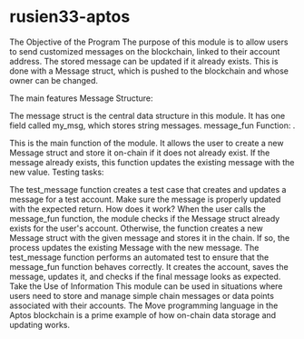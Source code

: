 # rusien33-aptos
The Objective of the Program
The purpose of this module is to allow users to send customized messages on the blockchain, linked to their account address. The stored message can be updated if it already exists. This is done with a Message struct, which is pushed to the blockchain and whose owner can be changed.

The main features
Message Structure:

The message struct is the central data structure in this module. It has one field called my_msg, which stores string messages.
message_fun Function: .

This is the main function of the module. It allows the user to create a new Message struct and store it on-chain if it does not already exist. If the message already exists, this function updates the existing message with the new value.
Testing tasks:

The test_message function creates a test case that creates and updates a message for a test account. Make sure the message is properly updated with the expected return.
How does it work?
When the user calls the message_fun function, the module checks if the Message struct already exists for the user's account.
Otherwise, the function creates a new Message struct with the given message and stores it in the chain.
If so, the process updates the existing Message with the new message.
The test_message function performs an automated test to ensure that the message_fun function behaves correctly. It creates the account, saves the message, updates it, and checks if the final message looks as expected.
Take the Use of Information
This module can be used in situations where users need to store and manage simple chain messages or data points associated with their accounts. The Move programming language in the Aptos blockchain is a prime example of how on-chain data storage and updating works.
